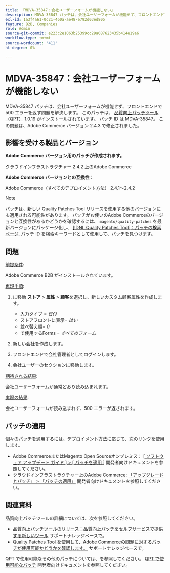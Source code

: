 ```yaml
---
title: 「MDVA-35847：会社ユーザーフォームが機能しない」
description: MDVA-35847 パッチは、会社ユーザーフォームが機能せず、フロントエンドで 500 エラーを返す問題を解決します。 このパッチは、[Quality Patches Tool （QPT） ] （/help/announcements/adobe-commerce-announcements/magento-quality-patches-released-new-tool-to-self-serve-quality-patches.md） 1.0.19 がインストールされている場合に利用できます。 パッチ ID は MDVA-35847。 この問題は、Adobe Commerce バージョン 2.4.3 で修正されました。
exl-id: 1a3f4a61-0c21-460a-ae48-e792d03ed805
feature: B2B, Companies
role: Admin
source-git-commit: e223c2e1063b25399cc29a087623435b414e19a6
workflow-type: tm+mt
source-wordcount: '411'
ht-degree: 0%

---
```


# MDVA-35847：会社ユーザーフォームが機能しない

MDVA-35847 パッチは、会社ユーザーフォームが機能せず、フロントエンドで 500 エラーを返す問題を解決します。 このパッチは、 [品質向上パッチツール（QPT）](/help/announcements/adobe-commerce-announcements/magento-quality-patches-released-new-tool-to-self-serve-quality-patches.md) 1.0.19 がインストールされています。 パッチ ID は MDVA-35847。 この問題は、Adobe Commerce バージョン 2.4.3 で修正されました。

## 影響を受ける製品とバージョン

**Adobe Commerce バージョン用のパッチが作成されます。**

クラウドインフラストラクチャー 2.4.2 上のAdobe Commerce

**Adobe Commerce バージョンとの互換性：**

Adobe Commerce（すべてのデプロイメント方法） 2.4.1～2.4.2

>[!NOTE]
>
>パッチは、新しい Quality Patches Tool リリースを使用する他のバージョンにも適用される可能性があります。 パッチがお使いのAdobe Commerceのバージョンと互換性があるかどうかを確認するには、 `magento/quality-patches` を最新バージョンにパッケージ化し、 [[!DNL Quality Patches Tool]：パッチの検索ページ](https://devdocs.magento.com/quality-patches/tool.html#patch-grid). パッチ ID を検索キーワードとして使用して、パッチを見つけます。

## 問題

<u>前提条件</u>:

Adobe Commerce B2B がインストールされています。

<u>再現手順</u>:

1. に移動 **ストア** > **属性** > **顧客**&#x200B;を選択し、新しいカスタム顧客属性を作成します。

   * 入力タイプ = *日付*
   * ストアフロントに表示= *はい*
   * 並べ替え順= *0*
   * で使用するForms = *すべてのフォーム*

1. 新しい会社を作成します。
1. フロントエンドで会社管理者としてログインします。
1. 会社ユーザーのセクションに移動します。

<u>期待される結果</u>:

会社ユーザーフォームが通常どおり読み込まれます。

<u>実際の結果</u>:

会社ユーザーフォームが読み込まれず、500 エラーが返されます。

## パッチの適用

個々のパッチを適用するには、デプロイメント方法に応じて、次のリンクを使用します。

* Adobe CommerceまたはMagento Open Sourceオンプレミス： [[ ソフトウェア アップデート ガイド ] > [ パッチを適用 ]](https://devdocs.magento.com/guides/v2.4/comp-mgr/patching/mqp.html) 開発者向けドキュメントを参照してください。
* クラウドインフラストラクチャー上のAdobe Commerce: [「アップグレードとパッチ」 > 「パッチの適用」](https://devdocs.magento.com/cloud/project/project-patch.html) 開発者向けドキュメントを参照してください。

## 関連資料

品質向上パッチツールの詳細については、次を参照してください。

* [品質向上パッチツールのリリース：品質向上パッチをセルフサービスで提供する新しいツール](/help/announcements/adobe-commerce-announcements/magento-quality-patches-released-new-tool-to-self-serve-quality-patches.md) サポートナレッジベースで。
* [Quality Patches Tool を使用して、Adobe Commerceの問題に対するパッチが使用可能かどうかを確認します。](/help/support-tools/patches-available-in-qpt-tool/check-patch-for-magento-issue-with-magento-quality-patches.md) サポートナレッジベースで。

QPT で使用可能なその他のパッチについては、を参照してください。 [QPT で使用可能なパッチ](https://devdocs.magento.com/quality-patches/tool.html#patch-grid) 開発者向けドキュメントを参照してください。
